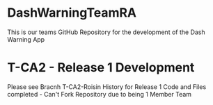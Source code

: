 # DashWarningTeamRA
This is our teams GitHub Repository for the development of the Dash Warning App

# T-CA2 - Release 1 Development 
Please see Bracnh T-CA2-Roisin History for Release 1 Code and Files completed - Can't Fork Repository due to being 1 Member Team
